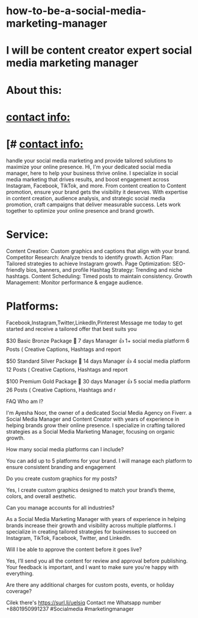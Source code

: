 # how-to-be-a-social-media-marketing-manager


# I will be content creator expert social media marketing manager 
# About this:
# [contact info:](https://surl.li/uelsiq)



# [# [contact info:](https://surl.li/uelsiq)



handle your social media marketing and provide tailored solutions to maximize your online presence.
Hi, I'm your dedicated social media manager, here to help your business thrive online. I specialize in social media marketing that drives results, and boost engagement across Instagram, Facebook, TikTok, and more. From content creation to Content promotion, ensure your brand gets the visibility it deserves.
With expertise in content creation, audience analysis, and strategic social media promotion, craft campaigns that deliver measurable success. Lets work together to optimize your online presence and brand growth.
# Service:
Content Creation: Custom graphics and captions that align with your brand.
Competitor Research: Analyze trends to identify growth.
Action Plan: Tailored strategies to achieve Instagram growth.
Page Optimization: SEO-friendly bios, banners, and profile 
Hashtag Strategy: Trending and niche hashtags.
Content Scheduling: Timed posts to maintain consistency. 
Growth Management: Monitor performance & engage audience.
# Platforms:
Facebook,Instagram,Twitter,LinkedIn,Pinterest
Message me today to get started and receive a tailored offer that best suits you

$30
Basic
Bronze Package
📅 7 days Manager 👍 1+ social media platform 6 Posts ( Creative Captions, Hashtags and report	

$50
Standard
Silver Package
📅 14 days Manager 👍 4 social media platform 12 Posts ( Creative Captions, Hashtags and report	

$100
Premium
Gold Package
📅 30 days Manager 👍 5 social media platform 26 Posts ( Creative Captions, Hashtags and r


FAQ
Who am I?

I'm Ayesha Noor, the owner of a dedicated Social Media Agency on Fiverr. a Social Media Manager and Content Creator with years of experience in helping brands grow their online presence. I specialize in crafting tailored strategies as a Social Media Marketing Manager, focusing on organic growth.

How many social media platforms can I include?

You can add up to 5 platforms for your brand. I will manage each platform to ensure consistent branding and engagement

Do you create custom graphics for my posts?

Yes, I create custom graphics designed to match your brand’s theme, colors, and overall aesthetic.

Can you manage accounts for all industries?

As a Social Media Marketing Manager with years of experience in helping brands increase their growth and visibility across multiple platforms. I specialize in creating tailored strategies for businesses to succeed on Instagram, TikTok, Facebook, Twitter, and LinkedIn.

Will I be able to approve the content before it goes live?

Yes, I’ll send you all the content for review and approval before publishing. Your feedback is important, and I want to make sure you're happy with everything.

Are there any additional charges for custom posts, events, or holiday coverage?





Cilek there's 
https://surl.li/uelsiq
 Contact me Whatsapp number
+8801950991237
#Socialmedia
#marketingmanager 
